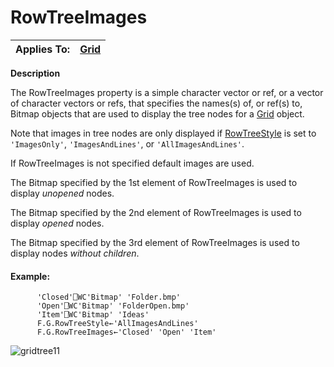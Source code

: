




<h1 class="heading"><span class="name">RowTreeImages</span></h1>

| Applies To: | [Grid](../a-z/grid.md) |
| --- | ---  |


**Description**


The RowTreeImages property is a simple character vector or ref, or a vector of character vectors or refs, that specifies the names(s) of, or ref(s) to, Bitmap objects that are used to display the tree nodes for a [Grid](../a-z/grid.md) object.



Note that images in tree nodes are only displayed if [RowTreeStyle](../a-z/rowtreestyle.md) is set to `'ImagesOnly'`, `'ImagesAndLines'`, or `'AllImagesAndLines'`.


If RowTreeImages is not specified default images are used.


The Bitmap specified by the 1st element of RowTreeImages is used to display *unopened* nodes.


The Bitmap specified by the 2nd element of RowTreeImages is used to display *opened* nodes.


The Bitmap specified by the 3rd element of RowTreeImages is used to display nodes *without children*.

#### Example:
```apl
      'Closed'⎕WC'Bitmap' 'Folder.bmp'
      'Open'⎕WC'Bitmap' 'FolderOpen.bmp'
      'Item'⎕WC'Bitmap' 'Ideas'
      F.G.RowTreeStyle←'AllImagesAndLines'
      F.G.RowTreeImages←'Closed' 'Open' 'Item'
```


![gridtree11](../img/gridtree11.gif)


